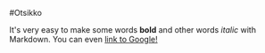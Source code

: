 #Otsikko

It's very easy to make some words **bold** and other words *italic* with Markdown. You can even [link to Google!](http://google.com)

